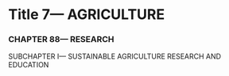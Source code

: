 
# Title 7— AGRICULTURE
### CHAPTER 88— RESEARCH

SUBCHAPTER I— SUSTAINABLE AGRICULTURE RESEARCH AND EDUCATION
